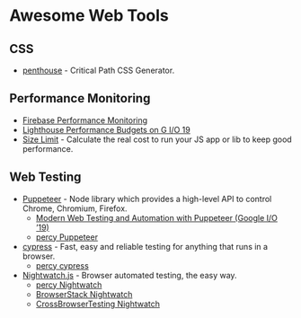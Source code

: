 # Awesome Web Tools

## CSS

- [penthouse](https://github.com/pocketjoso/penthouse) - Critical Path CSS Generator.

## Performance Monitoring

- [Firebase Performance Monitoring](https://firebase.google.com/products/performance/)
- [Lighthouse Performance Budgets on G I/O 19](https://www.youtube.com/watch?v=rUUazNIZW7I&feature=youtu.be&t=436)
- [Size Limit](https://github.com/ai/size-limit) - Calculate the real cost to run your JS app or lib to keep good performance.

## Web Testing

- [Puppeteer](https://pptr.dev) - Node library which provides a high-level API to control Chrome, Chromium, Firefox.
  - [Modern Web Testing and Automation with Puppeteer (Google I/O ’19)](https://www.youtube.com/watch?v=MbnATLCuKI4&list=PLNYkxOF6rcIATmAmz7HcCzongGvQEtx8i&index=16)
  - [percy Puppeteer](https://docs.percy.io/docs/puppeteer)
- [cypress](https://www.cypress.io) - Fast, easy and reliable testing for anything that runs in a browser.
  - [percy cypress](https://docs.percy.io/docs/cypress)
- [Nightwatch.js](https://nightwatchjs.org) - Browser automated testing, the easy way.
  - [percy Nightwatch](https://docs.percy.io/docs/nightwatch)
  - [BrowserStack Nightwatch](https://www.browserstack.com/automate/nightwatch)
  - [CrossBrowserTesting Nightwatch](https://help.crossbrowsertesting.com/selenium-testing/frameworks/nightwatchjs/)
